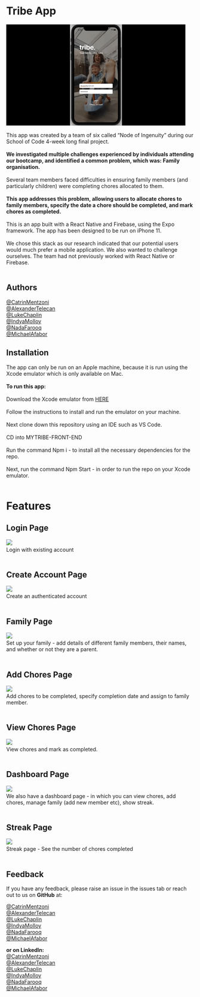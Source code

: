 Tribe App
===========

![app](giphy.gif)

This app was created by a team of six called “Node of Ingenuity” during our School of Code 4-week long final project.
<br/><br/>
**We investigated multiple challenges experienced by individuals attending our bootcamp, and identified a common problem, which was: Family organisation.**
<br/><br/>
Several team members faced difficulties in ensuring family members (and particularly children) were completing chores allocated to them.
<br/><br/>
**This app addresses this problem, allowing users to allocate chores to family members, specify the date a chore should be completed, and mark chores as completed.**
<br/><br/>
This is an app built with a React Native and Firebase, using the Expo framework. The app has been designed to be run on iPhone 11. <br/><br/> We chose this stack as our research indicated that our potential users would much prefer a mobile application. We also wanted to challenge ourselves. The team had not previously worked with React Native or Firebase. 
 <br/><br/>
 
**Authors**
--------------
[@CatrinMentzoni](https://github.com/Babyoilrig)
<br/>
[@AlexanderTelecan](https://github.com/alexandertelecan)
<br/>
[@LukeChaplin](https://github.com/lukechaplin)
<br/>
[@IndyaMolloy](https://github.com/indyamolloy)
<br/>
[@NadaFarooq](https://github.com/nadacoder2021)
<br/>
[@MichaelAfabor](https://github.com/afabor)
<br/>
 
 
 
**Installation**
-----------------
The app can only be run on an Apple machine, because it is run using the Xcode emulator which is only available on Mac.
<br/><br/>
**To run this app:**
<br/><br/>
Download the Xcode emulator from [HERE](https://developer.apple.com/xcode/)
<br/><br/>
Follow the instructions to install and run the emulator on your machine.
<br/><br/>
Next clone down this repository using an IDE such as VS Code.
<br/><br/>
CD into MYTRIBE-FRONT-END
<br/><br/>
Run the command Npm i - to install all the necessary dependencies for the repo.
<br/><br/>
Next, run the command Npm Start - in order to run the repo on your Xcode emulator.
<br/><br/>
 
**Features**
=============

**Login Page** <br/>
------------------------------------------------------------------------------------------------------------------------------------
<img src="https://user-images.githubusercontent.com/93347177/157850978-b460cdc8-b819-48b1-b655-a9e138844018.png" width="150px"><br/>
Login with existing account
<br/><br/>

**Create Account Page** <br/>
------------------------------------------------------------------------------------------------------------------------------------
<img src="https://user-images.githubusercontent.com/93347177/157850986-77956f71-8401-420e-8783-fc594941c847.png" width="150px"><br/>
Create an authenticated account
<br/><br/>

**Family Page**<br/>
------------------------------------------------------------------------------------------------------------------------------------
<img src="https://user-images.githubusercontent.com/93347177/157850972-668fb28f-3f49-47ce-a100-34c4ed6644c4.png" width="150px"><br/>
Set up your family - add details of different family members, their names, and whether or not they are a parent.
<br/><br/>   

**Add Chores Page**<br/>   
------------------------------------------------------------------------------------------------------------------------------------
<img src="https://user-images.githubusercontent.com/93347177/157850999-0a7afceb-5f5c-4750-94ce-bb7886b8ae8f.png" width="150px"><br/>
Add chores to be completed, specify completion date and assign to family member.
<br/><br/>

**View Chores Page**<br/>
------------------------------------------------------------------------------------------------------------------------------------
<img src="https://user-images.githubusercontent.com/93347177/157850997-3ac762a7-7d98-4c5f-b664-8f8c72e10837.png" width="150px"><br/>
View chores and mark as completed.
<br/><br/>

**Dashboard Page**<br/> 
-------------------------------------------------------------------------------------------------------------------------------------
<img src="https://user-images.githubusercontent.com/93347177/157850976-6c038f8f-77e4-43ac-b27f-faf2b037709a.png" width="150px"><br/>
We also have a dashboard page - in which you can view chores, add chores, manage family (add new member etc), show streak.
<br/><br/> 

**Streak Page**<br/> 
-------------------------------------------------------------------------------------------------------------------------------------
<img src="https://user-images.githubusercontent.com/93347177/157850994-99689897-c6a1-4d96-8bc8-294077fc4807.png" width="150px"><br/>
Streak page - See the number of chores completed
<br/><br/>

 
 
**Feedback**
-----------------
If you have any feedback, please raise an issue in the issues tab or reach out to us on **GitHub** at:

 [@CatrinMentzoni](https://github.com/Babyoilrig) <br/>
[@AlexanderTelecan](https://github.com/alexandertelecan) <br/>
[@LukeChaplin](https://github.com/lukechaplin) <br/>
[@IndyaMolloy](https://github.com/indyamolloy) <br/>
[@NadaFarooq](https://github.com/nadacoder2021) <br/>
[@MichaelAfabor](https://github.com/afabor) <br/>

**or on LinkedIn:** <br/>
[@CatrinMentzoni](https://www.linkedin.com/in/catrin-mentzoni/) <br/>
[@AlexanderTelecan](https://www.linkedin.com/in/alexandertelecan/) <br/>
[@LukeChaplin](https://www.linkedin.com/in/luke-chaplin-70a521b0/) <br/>
[@IndyaMolloy](https://www.linkedin.com/in/indya-carroll-molloy/) <br/>
[@NadaFarooq](https://www.linkedin.com/in/nida-farooq-982230234/) <br/>
[@MichaelAfabor](https://www.linkedin.com/in/michael-o-989321a7/) <br/>


